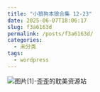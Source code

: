 ```yaml
---
title: "小狼狗本狼合集 12-23"
date: 2025-06-07T18:06:17
slug: f3a6163d
permalink: /posts/f3a6163d/
categories:
  - 未分类
tags:
  - wordpress
---
```


![图片[1]-歪歪的耽美资源站](/images/wp/f3a6163d-9a443eb6.jpg)

